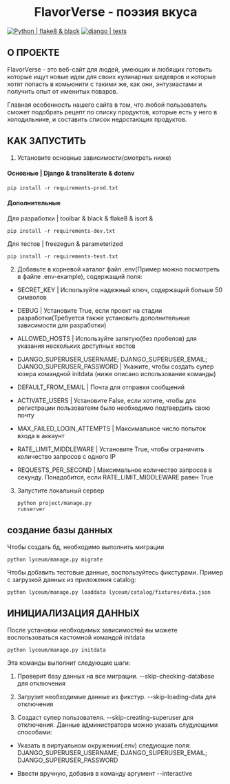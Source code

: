 <h1 align="center">FlavorVerse - поэзия вкуса</h1>

[![Python | flake8 & black](https://github.com/arsyst/ya-django-project/actions/workflows/python-package.yml/badge.svg)](https://github.com/arsyst/ya-django-project/actions/workflows/python-package.yml)
[![django | tests](https://github.com/arsyst/ya-django-project/actions/workflows/django-tests.yml/badge.svg)](https://github.com/arsyst/ya-django-project/actions/workflows/django-tests.yml)


<h2>О ПРОЕКТЕ</h2>
<p>FlavorVerse - это веб-сайт для людей, умеющих и любящих готовить которые ищут новые идеи для своих кулинарных шедевров и которые хотят попасть в комьюнити с такими же, как они, энтузиастами и получить опыт от именитых поваров.</p>
<p>Главная особенность нашего сайта в том, что любой пользователь сможет подобрать рецепт по списку продуктов, которые есть у него в холодильнике, и составить список недостающих продуктов. </p>


<h2>КАК ЗАПУСТИТЬ</h2>

1. Установите основные зависимости(смотреть ниже)  <br>

<h4>Основные | Django & transliterate & dotenv</h4>
<pre><code>pip install -r requirements-prod.txt</code></pre>

<h4>Дополнительные</h4>
Для разработки | toolbar & black & flake8 & isort &  <pre><code>pip install -r requirements-dev.txt</code></pre>
Для тестов | freezegun & parameterized<pre><code>pip install -r requirements-test.txt</code></pre>


2. Добавьте в корневой каталог файл .env(Пример можно посмотреть в файле .env-example), содержащий поля:

* SECRET_KEY | Используйте надежный ключ, содержащий больше 50 символов

* DEBUG | Установите True, если проект на стадии разработки(Требуется также установить дополнительные зависимости для разработки)

* ALLOWED_HOSTS | Используйте запятую(без пробелов) для указания нескольких доступных хостов

* DJANGO_SUPERUSER_USERNAME; DJANGO_SUPERUSER_EMAIL; DJANGO_SUPERUSER_PASSWORD | Укажите, чтобы создать супер юзера командной  initdata  (ниже описано использование команды)

* DEFAULT_FROM_EMAIL | Почта для отправки сообщений

* ACTIVATE_USERS | Установите False, если хотите, чтобы для регистрации пользоватеям было необходимо подтвердить свою почту

* MAX_FAILED_LOGIN_ATTEMPTS | Максимальное число попыток входа в аккаунт

* RATE_LIMIT_MIDDLEWARE | Установите True, чтобы ограничить количество запросов с одного IP

* REQUESTS_PER_SECOND | Максимальное количество запросов в секунду. Понадобится, если RATE_LIMIT_MIDDLEWARE равен True


3. Запустите локальный сервер <pre><code>python project/manage.py runserver</code></pre>



<h2>создание базы данных</h2>
Чтобы создать бд, необходимо выполнить миграции<pre><code>python lyceum/manage.py migrate</code></pre>
Чтобы добавить тестовые данные, воспользуйтесь фикстурами. Пример с загрузкой данных из приложения catalog: <pre><code>python lyceum/manage.py loaddata lyceum/catalog/fixtures/data.json</code></pre>



<h2>ИНИЦИАЛИЗАЦИЯ ДАННЫХ</h2>
После установки необходимых зависимостей вы можете воспользоваться кастомной командой initdata<pre><code>python lyceum/manage.py initdata</code></pre>Эта команды выполнит следующие шаги:

1. Проверит базу данных на все миграции. --skip-checking-database для отключения

2. Загрузит необходимые данные из фикстур. --skip-loading-data для отключения

3. Создаcт супер пользователя. --skip-creating-superuser для отключения. Данные администратора можно указать слудующими способами:

* Указать в виртуальном окружении(.env) следующие поля: DJANGO_SUPERUSER_USERNAME; DJANGO_SUPERUSER_EMAIL; DJANGO_SUPERUSER_PASSWORD

* Ввести вручную, добавив в команду аргумент --interactive